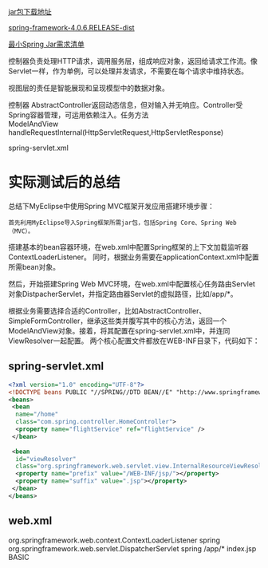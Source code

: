 [jar包下载地址](http://repo.spring.io/release/org/springframework/spring/)

[spring-framework-4.0.6.RELEASE-dist](http://repo.spring.io/release/org/springframework/spring/4.0.6.RELEASE/)

[最小Spring Jar需求清单](./spring-4.0.6.rar)

控制器负责处理HTTP请求，调用服务层，组成响应对象，返回给请求工作流。像Servlet一样，作为单例，可以处理并发请求，不需要在每个请求中维持状态。

视图层的责任是智能展现和呈现模型中的数据对象。

控制器 AbstractController返回动态信息，但对输入并无响应。Controller受Spring容器管理，可运用依赖注入。任务方法                                                              
ModelAndView handleRequestInternal(HttpServletRequest,HttpServletResponse)

spring-servlet.xml
 
# 实际测试后的总结

总结下MyEclipse中使用Spring MVC框架开发应用搭建环境步骤：

    首先利用MyEclipse导入Spring框架所需jar包，包括Spring Core、Spring Web（MVC）。
搭建基本的bean容器环境，在web.xml中配置Spring框架的上下文加载监听器ContextLoaderListener。
同时，根据业务需要在applicationContext.xml中配置所需bean对象。

然后，开始搭建Spring Web MVC环境，在web.xml中配置核心任务路由Servlet对象DistpacherServlet，并指定路由器Servlet的虚拟路径，比如/app/*。

根据业务需要选择合适的Controller，比如AbstractController、SimpleFormController，继承这些类并腹写其中的核心方法，返回一个ModelAndView对象。接着，将其配置在spring-servlet.xml中，并连同ViewResolver一起配置。
两个核心配置文件都放在WEB-INF目录下，代码如下：

## spring-servlet.xml
```xml
<?xml version="1.0" encoding="UTF-8"?>
<!DOCTYPE beans PUBLIC "//SPRING//DTD BEAN//E" "http://www.springframework.org/dtd/spring-beans.dtd">
<beans>
 <bean
  name="/home"
  class="com.spring.controller.HomeController">
  <property name="flightService" ref="flightService" />
 </bean>
 
 <bean
  id="viewResolver"
  class="org.springframework.web.servlet.view.InternalResourceViewResolver">
  <property name="prefix" value="/WEB-INF/jsp/"></property>
  <property name="suffix" value=".jsp"></property>
 </bean>
</beans>
```

## web.xml

<?xml version="1.0" encoding="UTF-8"?>
<web-app version="2.5" xmlns="http://java.sun.com/xml/ns/javaee"
 xmlns:xsi="http://www.w3.org/2001/XMLSchema-instance" xsi:schemaLocation="http://java.sun.com/xml/ns/javaee http://java.sun.com/xml/ns/javaee/web-app_2_5.xsd">
 <listener>
  <listener-class>org.springframework.web.context.ContextLoaderListener</listener-class>
 </listener>
 <servlet>
  <servlet-name>spring</servlet-name>
  <servlet-class>org.springframework.web.servlet.DispatcherServlet</servlet-class>
 </servlet>
 <servlet-mapping>
  <servlet-name>spring</servlet-name>
  <url-pattern>/app/*</url-pattern>
 </servlet-mapping>
 <welcome-file-list>
  <welcome-file>index.jsp</welcome-file>
 </welcome-file-list>
 <login-config>
  <auth-method>BASIC</auth-method>
 </login-config>
</web-app>
